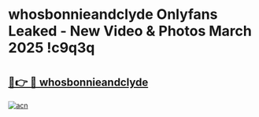 # whosbonnieandclyde Onlyfans Leaked - New Video & Photos March 2025 !c9q3q

# <h2><a href="https://10vdmq.iuczelnia.edu.pl?title=whosbonnieandclyde&ref=c9q3q">🔗👉 🔴 whosbonnieandclyde</a></h2>

[![acn](https://github.com/user-attachments/assets/0f9c940e-d8b0-45ae-aac7-cd30a18b3e1c)](https://10vdmq.iuczelnia.edu.pl?title=whosbonnieandclyde&ref=c9q3q)

